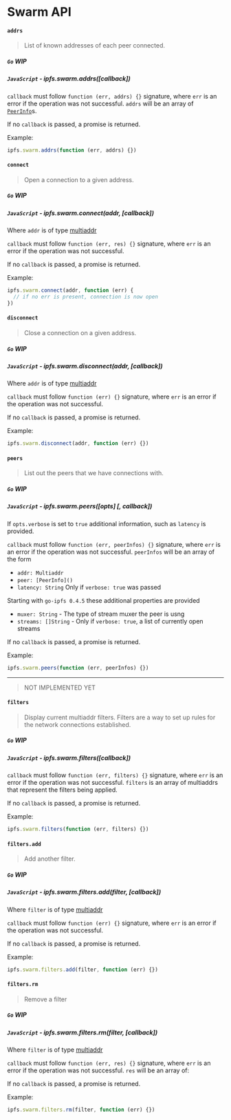 Swarm API
=========

#### `addrs`

> List of known addresses of each peer connected.

##### `Go` **WIP**

##### `JavaScript` - ipfs.swarm.addrs([callback])

`callback` must follow `function (err, addrs) {}` signature, where `err` is an error if the operation was not successful. `addrs` will be an array of [`PeerInfo`](https://github.com/libp2p/js-peer-info)s.

If no `callback` is passed, a promise is returned.

Example:

```JavaScript
ipfs.swarm.addrs(function (err, addrs) {})
```

#### `connect`

> Open a connection to a given address.

##### `Go` **WIP**

##### `JavaScript` - ipfs.swarm.connect(addr, [callback])

Where `addr` is of type [multiaddr](https://github.com/multiformats/js-multiaddr)

`callback` must follow `function (err, res) {}` signature, where `err` is an error if the operation was not successful.

If no `callback` is passed, a promise is returned.

Example:

```JavaScript
ipfs.swarm.connect(addr, function (err) {
  // if no err is present, connection is now open
})
```

#### `disconnect`

> Close a connection on a given address.

##### `Go` **WIP**

##### `JavaScript` - ipfs.swarm.disconnect(addr, [callback])

Where `addr` is of type [multiaddr](https://github.com/multiformats/js-multiaddr)

`callback` must follow `function (err) {}` signature, where `err` is an error if the operation was not successful.

If no `callback` is passed, a promise is returned.

Example:

```JavaScript
ipfs.swarm.disconnect(addr, function (err) {})
```

#### `peers`

> List out the peers that we have connections with.

##### `Go` **WIP**

##### `JavaScript` - ipfs.swarm.peers([opts] [, callback])

If `opts.verbose` is set to `true` additional information, such as `latency` is provided.

`callback` must follow `function (err, peerInfos) {}` signature, where `err` is an error if the operation was not successful. `peerInfos` will be an array of the form

- `addr: Multiaddr`
- `peer: [PeerInfo]()`
- `latency: String` Only if `verbose: true`  was passed

Starting with `go-ipfs 0.4.5` these additional properties are provided

- `muxer: String` - The type of stream muxer the peer is usng
- `streams: []String` - Only if `verbose: true`, a list of currently open streams

If no `callback` is passed, a promise is returned.

Example:

```JavaScript
ipfs.swarm.peers(function (err, peerInfos) {})
```

------------------------------

> NOT IMPLEMENTED YET

#### `filters`

> Display current multiaddr filters. Filters are a way to set up rules for the network connections established.

##### `Go` **WIP**

##### `JavaScript` - ipfs.swarm.filters([callback])

`callback` must follow `function (err, filters) {}` signature, where `err` is an error if the operation was not successful. `filters` is an array of multiaddrs that represent the filters being applied.

If no `callback` is passed, a promise is returned.

Example:

```JavaScript
ipfs.swarm.filters(function (err, filters) {})
```

#### `filters.add`

> Add another filter.

##### `Go` **WIP**

##### `JavaScript` - ipfs.swarm.filters.add(filter, [callback])

Where `filter` is of type [multiaddr]()

`callback` must follow `function (err) {}` signature, where `err` is an error if the operation was not successful.

If no `callback` is passed, a promise is returned.

Example:

```JavaScript
ipfs.swarm.filters.add(filter, function (err) {})
```

#### `filters.rm`

> Remove a filter

##### `Go` **WIP**

##### `JavaScript` - ipfs.swarm.filters.rm(filter, [callback])

Where `filter` is of type [multiaddr]()

`callback` must follow `function (err, res) {}` signature, where `err` is an error if the operation was not successful. `res` will be an array of:

If no `callback` is passed, a promise is returned.

Example:

```JavaScript
ipfs.swarm.filters.rm(filter, function (err) {})
```
